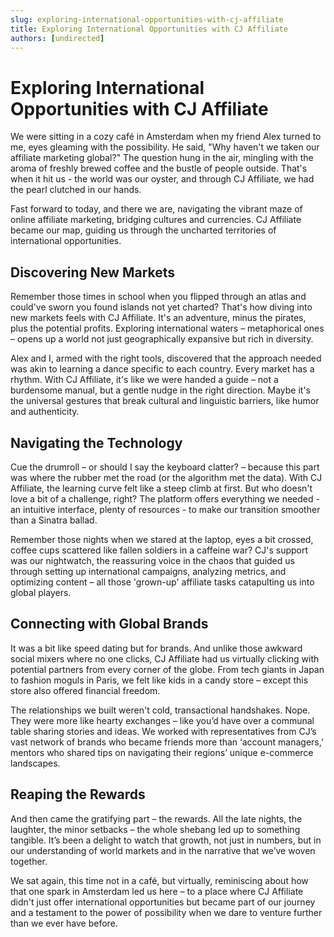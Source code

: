```yaml
---
slug: exploring-international-opportunities-with-cj-affiliate
title: Exploring International Opportunities with CJ Affiliate
authors: [undirected]
---
```



# Exploring International Opportunities with CJ Affiliate

We were sitting in a cozy café in Amsterdam when my friend Alex turned to me, eyes gleaming with the possibility. He said, "Why haven't we taken our affiliate marketing global?" The question hung in the air, mingling with the aroma of freshly brewed coffee and the bustle of people outside. That's when it hit us - the world was our oyster, and through CJ Affiliate, we had the pearl clutched in our hands.

Fast forward to today, and there we are, navigating the vibrant maze of online affiliate marketing, bridging cultures and currencies. CJ Affiliate became our map, guiding us through the uncharted territories of international opportunities.

## Discovering New Markets

Remember those times in school when you flipped through an atlas and could've sworn you found islands not yet charted? That's how diving into new markets feels with CJ Affiliate. It's an adventure, minus the pirates, plus the potential profits. Exploring international waters – metaphorical ones – opens up a world not just geographically expansive but rich in diversity.

Alex and I, armed with the right tools, discovered that the approach needed was akin to learning a dance specific to each country. Every market has a rhythm. With CJ Affiliate, it's like we were handed a guide – not a burdensome manual, but a gentle nudge in the right direction. Maybe it's the universal gestures that break cultural and linguistic barriers, like humor and authenticity.

## Navigating the Technology

Cue the drumroll – or should I say the keyboard clatter? – because this part was where the rubber met the road (or the algorithm met the data). With CJ Affiliate, the learning curve felt like a steep climb at first. But who doesn't love a bit of a challenge, right? The platform offers everything we needed - an intuitive interface, plenty of resources - to make our transition smoother than a Sinatra ballad.

Remember those nights when we stared at the laptop, eyes a bit crossed, coffee cups scattered like fallen soldiers in a caffeine war? CJ's support was our nightwatch, the reassuring voice in the chaos that guided us through setting up international campaigns, analyzing metrics, and optimizing content – all those 'grown-up' affiliate tasks catapulting us into global players.

## Connecting with Global Brands

It was a bit like speed dating but for brands. And unlike those awkward social mixers where no one clicks, CJ Affiliate had us virtually clicking with potential partners from every corner of the globe. From tech giants in Japan to fashion moguls in Paris, we felt like kids in a candy store – except this store also offered financial freedom.

The relationships we built weren't cold, transactional handshakes. Nope. They were more like hearty exchanges – like you’d have over a communal table sharing stories and ideas. We worked with representatives from CJ’s vast network of brands who became friends more than ‘account managers,’ mentors who shared tips on navigating their regions’ unique e-commerce landscapes.

## Reaping the Rewards

And then came the gratifying part – the rewards. All the late nights, the laughter, the minor setbacks – the whole shebang led up to something tangible. It’s been a delight to watch that growth, not just in numbers, but in our understanding of world markets and in the narrative that we’ve woven together.

We sat again, this time not in a café, but virtually, reminiscing about how that one spark in Amsterdam led us here – to a place where CJ Affiliate didn't just offer international opportunities but became part of our journey and a testament to the power of possibility when we dare to venture further than we ever have before.


